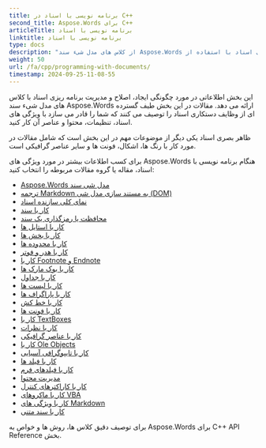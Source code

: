 ```yaml
---
title: برنامه نویسی با اسناد در C++
second_title: Aspose.Words برای C++
articleTitle: برنامه نویسی با اسناد
linktitle: برنامه نویسی با اسناد
type: docs
description: "از کلاس های مدل شیء سند Aspose.Words برای ایجاد، اصلاح و مدیریت برنامه ریزی اسناد با استفاده از C++ استفاده کنید. با ویژگی های سند، تنظیمات و محتوا و همچنین با ظاهر سند از طریق مدیریت رنگ ها، اشکال، فونت ها و سایر گرافیک ها کار کنید."
weight: 50
url: /fa/cpp/programming-with-documents/
timestamp: 2024-09-25-11-08-55
---
```


این بخش اطلاعاتی در مورد چگونگی ایجاد، اصلاح و مدیریت برنامه ریزی اسناد با کلاس های مدل شیء سند Aspose.Words ارائه می دهد. مقالات در این بخش طیف گسترده ای از وظایف دستکاری اسناد را توصیف می کنند که شما را قادر می سازد با ویژگی های اسناد، تنظیمات، محتوا و عناصر آن کار کنید.

ظاهر بصری اسناد یکی دیگر از موضوعات مهم در این بخش است که شامل مقالات در مورد کار با رنگ ها، اشکال، فونت ها و سایر عناصر گرافیکی است.

برای کسب اطلاعات بیشتر در مورد ویژگی های Aspose.Words هنگام برنامه نویسی با اسناد، مقاله یا گروه مقالات مربوطه را انتخاب کنید:

- [Aspose.Words مدل شی سند](/words/cpp/aspose-words-document-object-model/)
- [ترجمه Markdown به مستند سازی مدل شی (DOM)](/words/cpp/translate-markdown-to-document-object-model/)
- [نمای کلی سازنده اسناد](/words/cpp/document-builder-overview/)
- [کار با سند](/words/cpp/working-with-document/)
- [محافظت یا رمزگذاری یک سند](/words/cpp/protect-or-encrypt-a-document/)
- [کار با استایل ها](/words/cpp/working-with-styles-and-themes/)
- [کار با بخش ها](/words/cpp/working-with-sections/)
- [کار با محدوده ها](/words/cpp/working-with-ranges/)
- [کار با هدر و فوتر](/words/cpp/working-with-headers-and-footers/)
- [کار با Footnote و Endnote](/words/cpp/working-with-footnote-and-endnote/)
- [کار با بوک مارک ها](/words/cpp/working-with-bookmarks/)
- [کار با جداول](/words/cpp/working-with-tables/)
- [کار با لیست ها](/words/cpp/working-with-lists/)
- [کار با پاراگراف ها](/words/cpp/working-with-paragraphs/)
- [کار با خط کش](/words/cpp/working-with-hyphenation/)
- [کار با فونت ها](/words/cpp/working-with-fonts/)
- [کار با TextBoxes](/words/cpp/working-with-textboxes/)
- [کار با نظرات](/words/cpp/working-with-comments/)
- [کار با عناصر گرافیکی](/words/cpp/working-with-graphic-elements/)
- [کار با Ole Objects](/words/cpp/working-with-ole-objects/)
- [کار با تایپوگرافی آسیایی](/words/cpp/working-with-asian-typography/)
- [کار با فیلد ها](/words/cpp/working-with-fields/)
- [کار با فیلدهای فرم](/words/cpp/working-with-form-fields/)
- [مدیریت محتوا](/words/cpp/contents-management/)
- [کار با کاراکترهای کنترل](/words/cpp/working-with-control-characters/)
- [کار با ماکروهای VBA ](/words/cpp/working-with-vba-macros/)
- [کار با ویژگی های Markdown ](/words/cpp/working-with-markdown-features/)
- [کار با سند متنی](/words/cpp/working-with-text-document/)

برای توصیف دقیق کلاس ها، روش ها و خواص به Aspose.Words برای C++ API Reference بخش.

